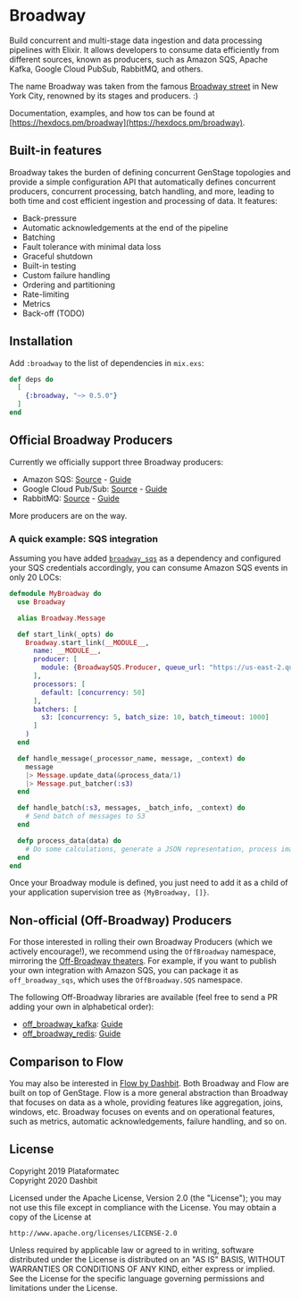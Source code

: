 # Broadway

Build concurrent and multi-stage data ingestion and data processing pipelines with Elixir. It allows developers to consume data efficiently from different sources, known as producers, such as Amazon SQS, Apache Kafka, Google Cloud PubSub, RabbitMQ, and others.

The name Broadway was taken from the famous [Broadway street](https://en.wikipedia.org/wiki/Broadway_theatre) in New York City, renowned by its stages and producers. :)

Documentation, examples, and how tos can be found at [https://hexdocs.pm/broadway](https://hexdocs.pm/broadway).

## Built-in features

Broadway takes the burden of defining concurrent GenStage topologies and provide a simple configuration API that automatically defines concurrent producers, concurrent processing, batch handling, and more, leading to both time and cost efficient ingestion and processing of data. It features:

  * Back-pressure
  * Automatic acknowledgements at the end of the pipeline
  * Batching
  * Fault tolerance with minimal data loss
  * Graceful shutdown
  * Built-in testing
  * Custom failure handling
  * Ordering and partitioning
  * Rate-limiting
  * Metrics
  * Back-off (TODO)

## Installation

Add `:broadway` to the list of dependencies in `mix.exs`:

```elixir
def deps do
  [
    {:broadway, "~> 0.5.0"}
  ]
end
```

## Official Broadway Producers

Currently we officially support three Broadway producers:

  * Amazon SQS: [Source](https://github.com/dashbitco/broadway_sqs) - [Guide](https://hexdocs.pm/broadway/amazon-sqs.html)
  * Google Cloud Pub/Sub: [Source](https://github.com/dashbitco/broadway_cloud_pub_sub) - [Guide](https://hexdocs.pm/broadway/google-cloud-pubsub.html)
  * RabbitMQ: [Source](https://github.com/dashbitco/broadway_rabbitmq) - [Guide](https://hexdocs.pm/broadway/rabbitmq.html)

More producers are on the way.

### A quick example: SQS integration

Assuming you have added [`broadway_sqs`](https://github.com/dashbitco/broadway_sqs) as a dependency and configured your SQS credentials accordingly, you can consume Amazon SQS events in only 20 LOCs:

```elixir
defmodule MyBroadway do
  use Broadway

  alias Broadway.Message

  def start_link(_opts) do
    Broadway.start_link(__MODULE__,
      name: __MODULE__,
      producer: [
        module: {BroadwaySQS.Producer, queue_url: "https://us-east-2.queue.amazonaws.com/100000000001/my_queue"}
      ],
      processors: [
        default: [concurrency: 50]
      ],
      batchers: [
        s3: [concurrency: 5, batch_size: 10, batch_timeout: 1000]
      ]
    )
  end

  def handle_message(_processor_name, message, _context) do
    message
    |> Message.update_data(&process_data/1)
    |> Message.put_batcher(:s3)
  end

  def handle_batch(:s3, messages, _batch_info, _context) do
    # Send batch of messages to S3
  end

  defp process_data(data) do
    # Do some calculations, generate a JSON representation, process images.
  end
end
```

Once your Broadway module is defined, you just need to add it as a child of your application supervision tree as `{MyBroadway, []}`.

## Non-official (Off-Broadway) Producers

For those interested in rolling their own Broadway Producers (which we actively encourage!), we recommend using the `OffBroadway` namespace, mirroring the [Off-Broadway theaters](https://en.wikipedia.org/wiki/Off-Broadway). For example, if you want to publish your own integration with Amazon SQS, you can package it as `off_broadway_sqs`, which uses the `OffBroadway.SQS` namespace.

The following Off-Broadway libraries are available (feel free to send a PR adding your own in alphabetical order):

  * [off_broadway_kafka](https://github.com/bbalser/off_broadway_kafka): [Guide](https://hexdocs.pm/off_broadway_kafka/)
  * [off_broadway_redis](https://github.com/amokan/off_broadway_redis): [Guide](https://hexdocs.pm/off_broadway_redis/)

## Comparison to Flow

You may also be interested in [Flow by Dashbit](https://github.com/dashbitco/flow). Both Broadway and Flow are built on top of GenStage. Flow is a more general abstraction than Broadway that focuses on data as a whole, providing features like aggregation, joins, windows, etc. Broadway focuses on events and on operational features, such as metrics, automatic acknowledgements, failure handling, and so on.

## License

Copyright 2019 Plataformatec\
Copyright 2020 Dashbit

Licensed under the Apache License, Version 2.0 (the "License");
you may not use this file except in compliance with the License.
You may obtain a copy of the License at

    http://www.apache.org/licenses/LICENSE-2.0

Unless required by applicable law or agreed to in writing, software
distributed under the License is distributed on an "AS IS" BASIS,
WITHOUT WARRANTIES OR CONDITIONS OF ANY KIND, either express or implied.
See the License for the specific language governing permissions and
limitations under the License.
